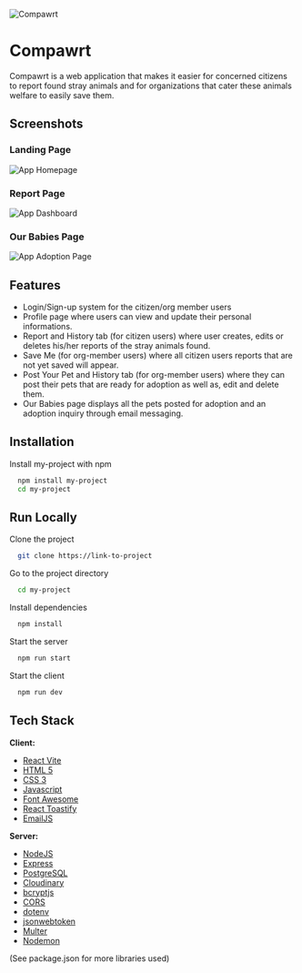 
![Compawrt](https://drive.google.com/file/d/1e4Q77pts9HpvKbODbSU3mAdq23F6SAnP/view?usp=share_link)


# Compawrt

Compawrt is a web application that makes it easier for concerned citizens to report found stray animals and for organizations that cater these animals welfare to easily save them.


## Screenshots

### Landing Page

![App Homepage](https://drive.google.com/file/d/1bP11_9ZSO7ee0U9ys89i-SkEGf69otzr/view?usp=share_link)

### Report Page

![App Dashboard](https://drive.google.com/file/d/1gdJzJRDq-6djPczmSV_2unJreqee1cOb/view?usp=share_link)

### Our Babies Page

![App Adoption Page](https://drive.google.com/file/d/1Uk0UrKOhLWeZ5LCr373ZxwZ-mWLC3thv/view?usp=share_link)


## Features

- Login/Sign-up system for the citizen/org member users
- Profile page where users can view and update their personal informations.
- Report and History tab (for citizen users)  where user creates, edits or deletes his/her reports of the stray animals found.
- Save Me (for org-member users) where all citizen users reports that are not yet saved will appear.
- Post Your Pet and History tab (for org-member users) where they can post their pets that are ready for adoption as well as, edit and delete them.
- Our Babies page displays all the pets posted for adoption and an adoption inquiry through email messaging.

## Installation

Install my-project with npm

```bash
  npm install my-project
  cd my-project
```
    
## Run Locally

Clone the project

```bash
  git clone https://link-to-project
```

Go to the project directory

```bash
  cd my-project
```

Install dependencies

```bash
  npm install
```

Start the server

```bash
  npm run start
```

Start the client

```bash
  npm run dev
```


## Tech Stack

**Client:** 
- [React Vite](https://vitejs.dev)
- [HTML 5](https://developer.mozilla.org/en-US/docs/Web/HTML)
- [CSS 3](https://developer.mozilla.org/en-US/docs/Web/CSS)
- [Javascript](https://developer.mozilla.org/en-US/docs/Web/javascript)
- [Font Awesome](https://fontawesome.com/v6/docs/web/use-with/react/)
- [React Toastify](https://fkhadra.github.io/react-toastify/introduction/)
- [EmailJS](https://www.emailjs.com/)

**Server:**
- [NodeJS](https://nodejs.org/en/)
- [Express](http://expressjs.com/)
- [PostgreSQL](https://www.postgresql.org/)
- [Cloudinary](https://cloudinary.com/)
- [bcryptjs](https://www.npmjs.com/package/bcryptjs)
- [CORS](https://www.npmjs.com/package/cors)
- [dotenv](https://www.npmjs.com/package/dotenv)
- [jsonwebtoken](https://www.npmjs.com/package/jsonwebtoken)
- [Multer](https://www.npmjs.com/package/multer)
- [Nodemon](https://www.npmjs.com/package/nodemon)

(See package.json for more libraries used)






